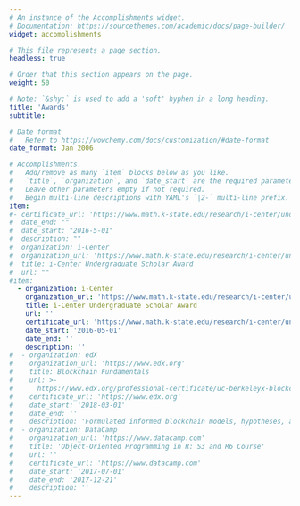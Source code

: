 ```yaml
---
# An instance of the Accomplishments widget.
# Documentation: https://sourcethemes.com/academic/docs/page-builder/
widget: accomplishments

# This file represents a page section.
headless: true

# Order that this section appears on the page.
weight: 50

# Note: `&shy;` is used to add a 'soft' hyphen in a long heading.
title: 'Awards'
subtitle:

# Date format
#   Refer to https://wowchemy.com/docs/customization/#date-format
date_format: Jan 2006

# Accomplishments.
#   Add/remove as many `item` blocks below as you like.
#   `title`, `organization`, and `date_start` are the required parameters.
#   Leave other parameters empty if not required.
#   Begin multi-line descriptions with YAML's `|2-` multi-line prefix.
item:
#- certificate_url: 'https://www.math.k-state.edu/research/i-center/undergradscholars/2015-2016.html'
#  date_end: ""
#  date_start: "2016-5-01"
#  description: ""
#  organization: i-Center
#  organization_url: 'https://www.math.k-state.edu/research/i-center/undergradscholars/index.html'
#  title: i-Center Undergraduate Scholar Award
#  url: ""
#item:
  - organization: i-Center
    organization_url: 'https://www.math.k-state.edu/research/i-center/undergradscholars/index.html'
    title: i-Center Undergraduate Scholar Award
    url: ''
    certificate_url: 'https://www.math.k-state.edu/research/i-center/undergradscholars/2015-2016.html'
    date_start: '2016-05-01'
    date_end: ''
    description: ''
#  - organization: edX
#    organization_url: 'https://www.edx.org'
#    title: Blockchain Fundamentals
#    url: >-
#      https://www.edx.org/professional-certificate/uc-berkeleyx-blockchain-fundamentals
#    certificate_url: 'https://www.edx.org'
#    date_start: '2018-03-01'
#    date_end: ''
#    description: 'Formulated informed blockchain models, hypotheses, and use cases.'
#  - organization: DataCamp
#    organization_url: 'https://www.datacamp.com'
#    title: 'Object-Oriented Programming in R: S3 and R6 Course'
#    url: ''
#    certificate_url: 'https://www.datacamp.com'
#    date_start: '2017-07-01'
#    date_end: '2017-12-21'
#    description: ''
---
```

